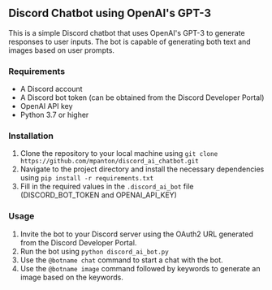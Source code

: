 Discord Chatbot using OpenAI's GPT-3
------------------------------------

This is a simple Discord chatbot that uses OpenAI's GPT-3 to generate responses to user inputs. The bot is capable of generating both text and images based on user prompts.

### Requirements

-   A Discord account
-   A Discord bot token (can be obtained from the Discord Developer Portal)
-   OpenAI API key
-   Python 3.7 or higher

### Installation

1.  Clone the repository to your local machine using `git clone https://github.com/mpanton/discord_ai_chatbot.git`
2.  Navigate to the project directory and install the necessary dependencies using `pip install -r requirements.txt`
3.  Fill in the required values in the `.discord_ai_bot` file (DISCORD_BOT_TOKEN and OPENAI_API_KEY)

### Usage

1.  Invite the bot to your Discord server using the OAuth2 URL generated from the Discord Developer Portal.
2.  Run the bot using `python discord_ai_bot.py`
3.  Use the `@botname chat` command to start a chat with the bot.
4.  Use the `@botname image` command followed by keywords to generate an image based on the keywords.
